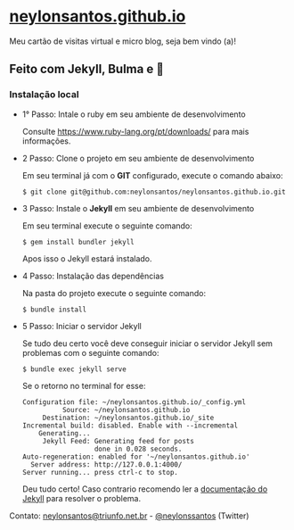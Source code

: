 # [neylonsantos.github.io](https://neylonsantos.github.io/)
Meu cartão de visitas virtual e micro blog, seja bem vindo (a)!

## Feito com **Jekyll**, **Bulma** e 💜
### Instalação local
- 1° Passo: Intale o ruby em seu ambiente de desenvolvimento

  Consulte https://www.ruby-lang.org/pt/downloads/ para mais informações.

- 2 Passo: Clone o projeto em seu ambiente de desenvolvimento

  Em seu terminal já com o **GIT** configurado, execute o comando abaixo:
  ```shell
  $ git clone git@github.com:neylonsantos/neylonsantos.github.io.git
  ```
- 3 Passo: Instale o **Jekyll** em seu ambiente de desenvolvimento

  Em seu terminal execute o seguinte comando:
  ```shell
  $ gem install bundler jekyll
  ```
  Apos isso o Jekyll estará instalado.
  
- 4 Passo: Instalação das dependências 

  Na pasta do projeto execute o seguinte comando:
  ```shell
  $ bundle install
  ```
- 5 Passo: Iniciar o servidor Jekyll

  Se tudo deu certo você deve conseguir iniciar o servidor Jekyll sem problemas com o seguinte comando:
  ```shell
  $ bundle exec jekyll serve
  ```
  Se o retorno no terminal for esse:
  ```
  Configuration file: ~/neylonsantos.github.io/_config.yml
            Source: ~/neylonsantos.github.io
       Destination: ~/neylonsantos.github.io/_site
  Incremental build: disabled. Enable with --incremental
      Generating... 
       Jekyll Feed: Generating feed for posts
                    done in 0.028 seconds.
  Auto-regeneration: enabled for '~/neylonsantos.github.io'
    Server address: http://127.0.0.1:4000/
  Server running... press ctrl-c to stop.
  ```
  Deu tudo certo! Caso contrario recomendo ler a [documentação do Jekyll](https://jekyllrb.com/docs/) para resolver o problema.
  
Contato: neylonsantos@triunfo.net.br
         - [@neylonssantos](http://twitter.com/neylonssantos) (Twitter)
